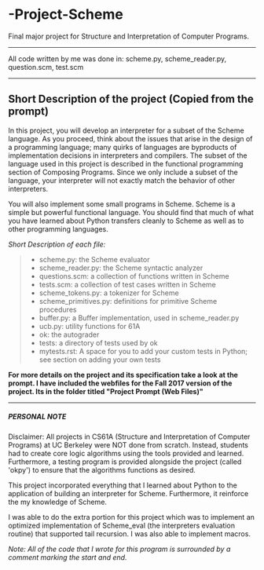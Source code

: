 # -Project-Scheme
Final major project for Structure and Interpretation of Computer Programs.

************************************************
All code written by me was done in: scheme.py, scheme_reader.py, question.scm, test.scm
************************************************

Short Description of the project (Copied from the prompt)
-------------------------------------------------------------
In this project, you will develop an interpreter for a subset of the Scheme language. As you proceed, think about the issues that arise in the design of a programming language; many quirks of languages are byproducts of implementation decisions in interpreters and compilers. The subset of the language used in this project is described in the functional programming section of Composing Programs. Since we only include a subset of the language, your interpreter will not exactly match the behavior of other interpreters.

You will also implement some small programs in Scheme. Scheme is a simple but powerful functional language. You should find that much of what you have learned about Python transfers cleanly to Scheme as well as to other programming languages.

*Short Description of each file:*

>- scheme.py: the Scheme evaluator
>- scheme_reader.py: the Scheme syntactic analyzer
>- questions.scm: a collection of functions written in Scheme
>- tests.scm: a collection of test cases written in Scheme
>- scheme_tokens.py: a tokenizer for Scheme
>- scheme_primitives.py: definitions for primitive Scheme procedures
>- buffer.py: a Buffer implementation, used in scheme_reader.py
>- ucb.py: utility functions for 61A
>- ok: the autograder
>- tests: a directory of tests used by ok
>- mytests.rst: A space for you to add your custom tests in Python; see section on adding your own tests

**For more details on the project and its specification take a look at the prompt. I have included the webfiles for the Fall 2017 version of the project. Its in the folder titled "Project Prompt (Web Files)"**

-------------------------------------------------------------

##### PERSONAL NOTE #####

Disclaimer:  All projects in CS61A (Structure and Interpretation of Computer Programs) at UC Berkeley were NOT done from scratch. Instead, students had to create core logic algorithms using the tools provided and learned. Furthermore, a testing program is provided alongside the project (called 'okpy') to ensure that the algorithms functions as desired. 
  
This project incorporated everything that I learned about Python to the application of building an interpreter for Scheme. Furthermore, it reinforce the my knowledge of Scheme. 

I was able to do the extra portion for this project which was to implement an optimized implementation of Scheme_eval (the interpreters evaluation routine) that supported tail recursion. I was also able to implement macros.

*Note: All of the code that I wrote for this program is surrounded by a comment marking the start and end.*

